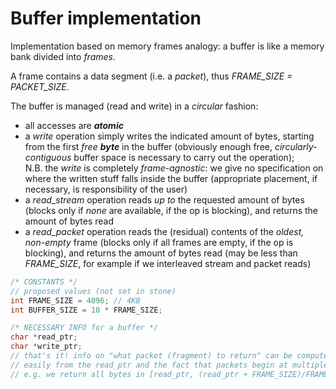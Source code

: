 # Buffer implementation

Implementation based on memory frames analogy:
a buffer is like a memory bank divided into *frames*.

A frame contains a data segment (i.e. a *packet*), thus *FRAME_SIZE = PACKET_SIZE*.

The buffer is managed (read and write) in a *circular* fashion:
- all accesses are __*atomic*__
- a *write* operation simply writes the indicated amount of bytes, starting from the first *free __byte__* in the buffer (obviously enough free, *circularly-contiguous* buffer space is necessary to carry out the operation);  
  N.B. the *write* is completely *frame-agnostic*: we give no specification on where the written stuff falls inside the buffer (appropriate placement, if necessary, is responsibility of the user)
- a *read_stream* operation reads *up to* the requested amount of bytes (blocks only if *none* are available, if the op is blocking), and returns the amount of bytes read
- a *read_packet* operation reads the (residual) contents of the *oldest, non-empty* frame (blocks only if all frames are empty, if the op is blocking), and returns the amount of bytes read (may be less than *FRAME_SIZE*, for example if we interleaved stream and packet reads)

```c
/* CONSTANTS */
// proposed values (not set in stone)
int FRAME_SIZE = 4096; // 4KB
int BUFFER_SIZE = 10 * FRAME_SIZE;
```

```c
/* NECESSARY INFO for a buffer */
char *read_ptr;
char *write_ptr;
// that's it! info on "what packet (fragment) to return" can be computed
// easily from the read_ptr and the fact that packets begin at multiples of FRAME_SIZE:
// e.g. we return all bytes in [read_ptr, (read_ptr + FRAME_SIZE)/FRAME_SIZE*FRAME_SIZE)
```
